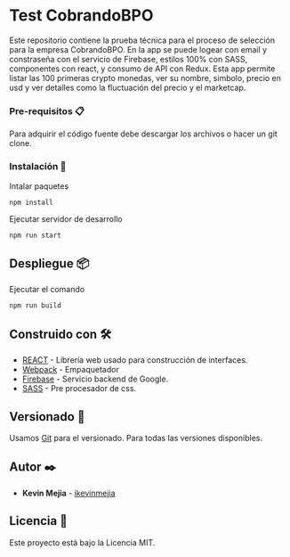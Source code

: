 # Test CobrandoBPO

Este repositorio contiene la prueba técnica para el proceso de selección para la empresa CobrandoBPO. 
En la app se puede logear con email y constraseña con el servicio de Firebase, estilos 100% con SASS, componentes con react, y consumo de API con Redux. Esta app permite listar las 100 primeras crypto monedas, ver su nombre, simbolo, precio en usd y ver detalles como la fluctuación del precio y el marketcap.

### Pre-requisitos 📋

Para adquirir el código fuente debe descargar los archivos o hacer un git clone.

### Instalación 🔧

Intalar paquetes

```
npm install
```

Ejecutar servidor de desarrollo

```
npm run start
```

## Despliegue 📦

Ejecutar el comando

```
npm run build
```

## Construido con 🛠️

- [REACT](https://es.reactjs.org/) - Librería web usado para construcción de interfaces.
- [Webpack](https://webpack.js.org/) - Empaquetador
- [Firebase](https://firebase.google.com/) - Servicio backend de Google.
- [SASS](https://sass-lang.com/) - Pre procesador de css.

## Versionado 📌

Usamos [Git](https://git-scm.com/) para el versionado. Para todas las versiones disponibles.

## Autor ✒️

- **Kevin Mejia** - [ikevinmejia](https://github.com/ikevinmejia)


## Licencia 📄

Este proyecto está bajo la Licencia MIT.
